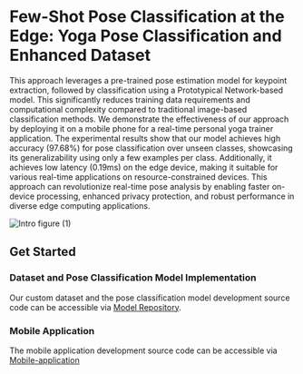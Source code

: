 # Few-Shot Pose Classification at the Edge: Yoga Pose Classification and Enhanced Dataset

This approach leverages a pre-trained pose estimation model for keypoint extraction, followed by classification using a Prototypical Network-based model. This significantly reduces training data
requirements and computational complexity compared to traditional image-based classification methods. We demonstrate the effectiveness of our approach by deploying it on a mobile phone for a real-time personal yoga trainer application. The experimental results show that our model achieves high accuracy (97.68%) for pose classification over unseen classes, showcasing its generalizability using only a few examples per class. Additionally, it achieves low latency (0.19ms) on the edge device, making it suitable for various real-time applications on resource-constrained devices. This approach can revolutionize real-time pose analysis by enabling faster on-device processing, enhanced privacy protection, and robust performance in diverse edge computing applications.

![Intro figure (1)](https://github.com/VisionPro19/.github/assets/91156510/0fc15089-15c5-45de-a3f3-3a430cf07e86)

## Get Started

### Dataset and Pose Classification Model Implementation
Our custom dataset and the pose classification model development source code can be accessible via [Model Repository](https://github.com/VisionPro19/Model).

### Mobile Application
The mobile application development source code can be accessible via [Mobile-application](https://github.com/VisionPro19/Mobile-applocation)


<!--

**Here are some ideas to get you started:**

🙋‍♀️ A short introduction - what is your organization all about?
🌈 Contribution guidelines - how can the community get involved?
👩‍💻 Useful resources - where can the community find your docs? Is there anything else the community should know?
🍿 Fun facts - what does your team eat for breakfast?
🧙 Remember, you can do mighty things with the power of [Markdown](https://docs.github.com/github/writing-on-github/getting-started-with-writing-and-formatting-on-github/basic-writing-and-formatting-syntax)
-->
